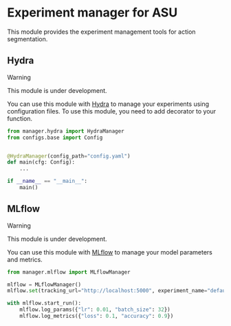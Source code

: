 # Experiment manager for ASU

This module provides the experiment management tools for action segmentation.

## Hydra

> [!WARNING]
> This module is under development.

You can use this module with [Hydra](https://hydra.cc/) to manage your experiments using configuration files. To use this module, you need to add decorator to your function.

```python
from manager.hydra import HydraManager
from configs.base import Config


@HydraManager(config_path="config.yaml")
def main(cfg: Config):
    ...

if __name__ == "__main__":
    main()
```

## MLflow

> [!WARNING]
> This module is under development.

You can use this module with [MLflow](https://mlflow.org/) to manage your model parameters and metrics.

```python
from manager.mlflow import MLflowManager

mlflow = MLflowManager()
mlflow.set(tracking_url="http://localhost:5000", experiment_name="default")

with mlflow.start_run():
    mlflow.log_params({"lr": 0.01, "batch_size": 32})
    mlflow.log_metrics({"loss": 0.1, "accuracy": 0.9})
```
